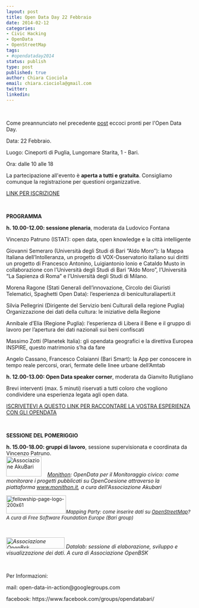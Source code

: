 ```yaml
---
layout: post
title: Open Data Day 22 Febbraio
date: 2014-02-12
categories:
- Civic Hacking
- OpenData
- OpenStreetMap
tags:
- #opendataday2014
status: publish
type: post
published: true
author: Chiara Ciociola
email: chiara.ciociola@gmail.com
twitter:
linkedin:
---
```

<p>&nbsp;</p>
<p>Come preannunciato nel precedente <a title="Il DATO è tratto, International Open Data Day 2014" href="http://www.opendatabari.it/2014/01/17/international-open-data-day-2014-bari-ce/">post</a> eccoci pronti per l'Open Data Day.</p>
<p>Data: 22 Febbraio.</p>
<p>Luogo: Cineporti di Puglia, Lungomare Starita, 1 - Bari.</p>
<p>Ora: dalle 10 alle 18</p>
<p>La partecipazione all'evento è <b>aperta a tutti e gratuita</b>. Consigliamo comunque la registrazione per questioni organizzative.</p>
<p><a href="https://www.eventbrite.com/e/international-open-data-day-2014-edizione-di-bari-tickets-10358692127">LINK PER ISCRIZIONE</a></p>
<p>&nbsp;</p>

<!--more-->

<p><b>PROGRAMMA</b></p>
<p><b>h. 10.00-12.00: sessione plenaria</b>, moderata da Ludovico Fontana</p>
<p>Vincenzo Patruno (ISTAT): open data, open knowledge e la città intelligente</p>
<p>Giovanni Semeraro (Università degli Studi di Bari “Aldo Moro”): la Mappa Italiana dell’Intolleranza, un progetto di VOX-Osservatorio italiano sui diritti un progetto di Francesco Antonino, Luigiantonio Ionio e Cataldo Musto in collaborazione con l’Università degli Studi di Bari “Aldo Moro”, l’Università “La Sapienza di Roma” e l’Università degli Studi di Milano.</p>
<p>Morena Ragone (Stati Generali dell’innovazione, Circolo dei Giuristi Telematici, Spaghetti Open Data): l’esperienza di beniculturaliaperti.it</p>
<p>Silvia Pellegrini (Dirigente del Servizio beni Culturali della regione Puglia)<br />
Organizzazione dei dati della cultura: le iniziative della Regione</p>
<p>Annibale d’Elia (Regione Puglia): l‘esperienza di Libera il Bene e il gruppo di lavoro per l’apertura dei dati nazionali sui beni confiscati</p>
<p>Massimo Zotti (Planetek Italia): gli opendata geografici e la direttiva Europea INSPIRE, questo matrimonio s’ha da fare</p>
<p>Angelo Cassano, Francesco Colaianni (Bari Smart): la App per conoscere in tempo reale percorsi, orari, fermate delle linee urbane dell’Amtab</p>
<p><b>h. 12.00-13.00: Open Data speaker corner</b>, moderata da Gianvito Rutigliano</p>
<p>Brevi interventi (max. 5 minuti) riservati a tutti coloro che vogliono condividere una esperienza legata agli open data.</p>
<p><a href="http://www.eventbrite.com/e/open-data-day-speaker-corner-open-data-day-2014-bari-tickets-10360034141" target="_blank"><span style="text-decoration: underline;">ISCRIVETEVI A QUESTO LINK PER RACCONTARE LA VOSTRA ESPERIENZA CON GLI OPENDATA</span></a></p>
<p>&nbsp;</p>
<p><b>SESSIONE DEL POMERIGGIO</b></p>
<p><b>h. 15.00-18.00: gruppi di lavoro</b>, sessione supervisionata e coordinata da Vincenzo Patruno.<br />
<a href="http://www.opendatabari.it/wp-content/uploads/2014/01/akuBari.png"><img alt="Associazione AkuBari" src="assets/akuBari.png" width="95" height="54" /></a>    <i><a href="http://monithon.it/">Monithon</a>: OpenData per il Monitoraggio civico: come monitorare i progetti pubblicati su OpenCoesione attraverso la piattaforma <a href="http://www.monithon.it/" rel="nofollow">www.monithon.it</a>, a cura dell'Associazione Akubari<br />
</i></p>
<p><a style="font-size: 13px;" href="http://www.opendatabari.it/wp-content/uploads/2014/02/fellowship-page-logo-200x61.png"><img alt="fellowship-page-logo-200x61" src="assets/fellowship-page-logo-200x61.png" width="161" height="49" /></a><i style="font-size: 13px;">Mapping Party: come inserire dati su <a href="http://www.openstreetmap.org/">OpenStreetMap</a>? A cura di Free Software Foundation Europe (Bari group)</i></p>
<p>&nbsp;</p>
<p><i><a href="http://www.opendatabari.it/wp-content/uploads/2014/01/openBsk.png"><img alt="Associazione OpenBsk" src="assets/openBsk.png" width="157" height="30" /></a> Datalab: sessione di elaborazione, sviluppo e visualizzazione dei dati</i>. <em>A cura di Associazione OpenBSK </em></p>
<p>&nbsp;</p>
<p>Per Informazioni:</p>
<p>mail: open-data-in-action@googlegroups.com</p>
<p>facebook: https://www.facebook.com/groups/opendatabari/</p>
<p>&nbsp;</p>
<p>&nbsp;</p>
<p>&nbsp;</p>
